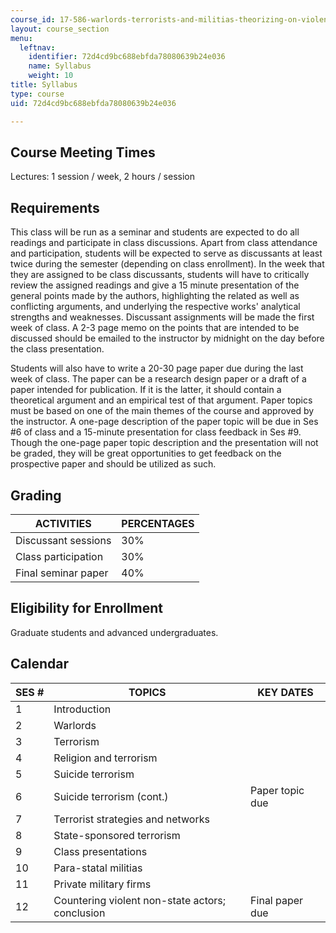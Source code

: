 ```yaml
---
course_id: 17-586-warlords-terrorists-and-militias-theorizing-on-violent-non-state-actors-spring-2009
layout: course_section
menu:
  leftnav:
    identifier: 72d4cd9bc688ebfda78080639b24e036
    name: Syllabus
    weight: 10
title: Syllabus
type: course
uid: 72d4cd9bc688ebfda78080639b24e036

---
```


Course Meeting Times
--------------------

Lectures: 1 session / week, 2 hours / session

Requirements
------------

This class will be run as a seminar and students are expected to do all readings and participate in class discussions. Apart from class attendance and participation, students will be expected to serve as discussants at least twice during the semester (depending on class enrollment). In the week that they are assigned to be class discussants, students will have to critically review the assigned readings and give a 15 minute presentation of the general points made by the authors, highlighting the related as well as conflicting arguments, and underlying the respective works' analytical strengths and weaknesses. Discussant assignments will be made the first week of class. A 2-3 page memo on the points that are intended to be discussed should be emailed to the instructor by midnight on the day before the class presentation.

Students will also have to write a 20-30 page paper due during the last week of class. The paper can be a research design paper or a draft of a paper intended for publication. If it is the latter, it should contain a theoretical argument and an empirical test of that argument. Paper topics must be based on one of the main themes of the course and approved by the instructor. A one-page description of the paper topic will be due in Ses #6 of class and a 15-minute presentation for class feedback in Ses #9. Though the one-page paper topic description and the presentation will not be graded, they will be great opportunities to get feedback on the prospective paper and should be utilized as such.

Grading
-------

| ACTIVITIES | PERCENTAGES |
| --- | --- |
| Discussant sessions | 30% |
| Class participation | 30% |
| Final seminar paper | 40% 

Eligibility for Enrollment
--------------------------

Graduate students and advanced undergraduates.

Calendar
--------

| SES # | TOPICS | KEY DATES |
| --- | --- | --- |
| 1 | Introduction | &nbsp; |
| 2 | Warlords | &nbsp; |
| 3 | Terrorism | &nbsp; |
| 4 | Religion and terrorism | &nbsp; |
| 5 | Suicide terrorism | &nbsp; |
| 6 | Suicide terrorism (cont.) | Paper topic due |
| 7 | Terrorist strategies and networks | &nbsp; |
| 8 | State-sponsored terrorism | &nbsp; |
| 9 | Class presentations | &nbsp; |
| 10 | Para-statal militias | &nbsp; |
| 11 | Private military firms | &nbsp; |
| 12 | Countering violent non-state actors; conclusion | Final paper due
